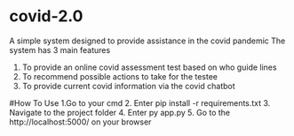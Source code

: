 # covid-2.0
A simple system designed to provide assistance in the covid pandemic
The system has 3 main features
   1. To provide an online covid assessment test based on who guide lines
   2. To recommend possible actions to take for the testee
   3. To provide current covid information via the  covid chatbot

#How To Use
  1.Go to your cmd
  2. Enter pip install -r requirements.txt
  3. Navigate to the project folder
  4. Enter py app.py
  5. Go to the http://localhost:5000/ on your browser 


